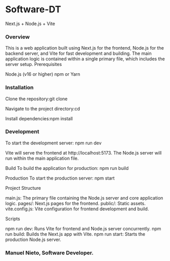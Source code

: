 #  Software-DT

Next.js + Node.js + Vite

### Overview

This is a web application built using Next.js for the frontend, Node.js for the backend server, and Vite for fast development and building. The main application logic is contained within a single primary file, which includes the server setup.
Prerequisites

Node.js (v16 or higher)
npm or Yarn

### Installation

Clone the repository:git clone <repository-url>


Navigate to the project directory:cd <project-directory>


Install dependencies:npm install



### Development

To start the development server:
npm run dev


Vite will serve the frontend at http://localhost:5173.
The Node.js server will run within the main application file.

Build
To build the application for production:
npm run build

Production
To start the production server:
npm start

Project Structure

main.js: The primary file containing the Node.js server and core application logic.
pages/: Next.js pages for the frontend.
public/: Static assets.
vite.config.js: Vite configuration for frontend development and build.

Scripts

npm run dev: Runs Vite for frontend and Node.js server concurrently.
npm run build: Builds the Next.js app with Vite.
npm run start: Starts the production Node.js server.



### Manuel Nieto, Software Developer.
